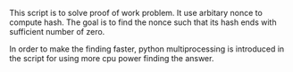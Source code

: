 This script is to solve proof of work problem. It use arbitary nonce to compute hash. 
The goal is to find the nonce such that its hash ends with sufficient number of zero.

In order to make the finding faster, python multiprocessing is introduced in the script for using more cpu power finding the answer.

